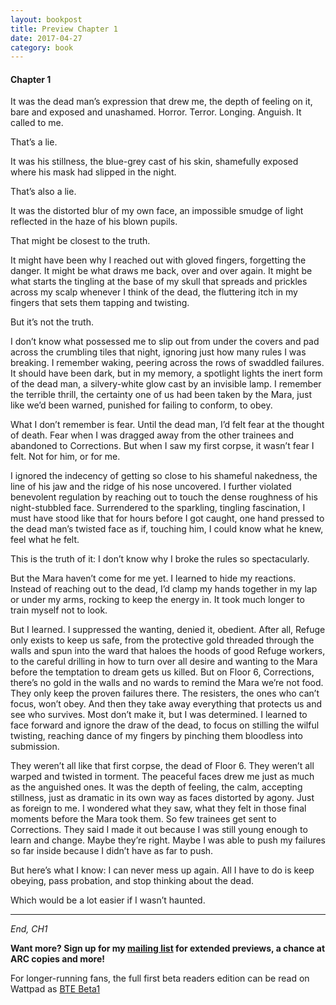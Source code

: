 ```yaml
---
layout: bookpost
title: Preview Chapter 1
date: 2017-04-27
category: book
---
```


#### Chapter 1

It was the dead man’s expression that drew me, the depth of feeling on it, bare and exposed and unashamed. Horror. Terror. Longing. Anguish. It called to me.

That’s a lie.

It was his stillness, the blue-grey cast of his skin, shamefully exposed where his mask had slipped in the night.

That’s also a lie.

It was the distorted blur of my own face, an impossible smudge of light reflected in the haze of his blown pupils.

That might be closest to the truth.

It might have been why I reached out with gloved fingers, forgetting the danger. It might be what draws me back, over and over again. It might be what starts the tingling at the base of my skull that spreads and prickles across my scalp whenever I think of the dead, the fluttering itch in my fingers that sets them tapping and twisting.

But it’s not the truth.

I don’t know what possessed me to slip out from under the covers and pad across the crumbling tiles that night, ignoring just how many rules I was breaking. I remember waking, peering across the rows of swaddled failures. It should have been dark, but in my memory, a spotlight lights the inert form of the dead man, a silvery-white glow cast by an invisible lamp. I remember the terrible thrill, the certainty one of us had been taken by the Mara, just like we’d been warned, punished for failing to conform, to obey.

What I don’t remember is fear. Until the dead man, I’d felt fear at the thought of death. Fear when I was dragged away from the other trainees and abandoned to Corrections. But when I saw my first corpse, it wasn’t fear I felt. Not for him, or for me. 

I ignored the indecency of getting so close to his shameful nakedness, the line of his jaw and the ridge of his nose uncovered. I further violated benevolent regulation by reaching out to touch the dense roughness of his night-stubbled face. Surrendered to the sparkling, tingling fascination, I must have stood like that for hours before I got caught, one hand pressed to the dead man’s twisted face as if, touching him, I could know what he knew, feel what he felt.

This is the truth of it: I don’t know why I broke the rules so spectacularly. 

But the Mara haven’t come for me yet. I learned to hide my reactions. Instead of reaching out to the dead, I’d clamp my hands together in my lap or under my arms, rocking to keep the energy in. It took much longer to train myself not to look.

But I learned. I suppressed the wanting, denied it, obedient. After all, Refuge only exists to keep us safe, from the protective gold threaded through the walls and spun into the ward that haloes the hoods of good Refuge workers, to the careful drilling in how to turn over all desire and wanting to the Mara before the temptation to dream gets us killed. But on Floor 6, Corrections, there’s no gold in the walls and no wards to remind the Mara we’re not food. They only keep the proven failures there. The resisters, the ones who can’t focus, won’t obey. And then they take away everything that protects us and see who survives. Most don’t make it, but I was determined. I learned to face forward and ignore the draw of the dead, to focus on stilling the wilful twisting, reaching dance of my fingers by pinching them bloodless into submission.

They weren’t all like that first corpse, the dead of Floor 6. They weren’t all warped and twisted in torment. The peaceful faces drew me just as much as the anguished ones. It was the depth of feeling, the calm, accepting stillness, just as dramatic in its own way as faces distorted by agony. Just as foreign to me. I wondered what they saw, what they felt in those final moments before the Mara took them.
So few trainees get sent to Corrections. They said I made it out because I was still young enough to learn and change. Maybe they’re right. Maybe I was able to push my failures so far inside because I didn’t have as far to push.

But here’s what I know: I can never mess up again. All I have to do is keep obeying, pass probation, and stop thinking about the dead.

Which would be a lot easier if I wasn’t haunted.

<hr>

*End, CH1*

**Want more? Sign up for my [mailing list](http://eepurl.com/cSevwn) for extended previews, a chance at ARC copies and more!**

For longer-running fans, the full first beta readers edition can be read on Wattpad as [BTE Beta1](https://www.wattpad.com/story/106720262-bte-beta1)
